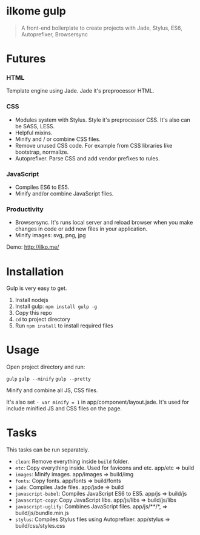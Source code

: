 # ilkome gulp
> A front-end boilerplate to create projects with Jade, Stylus, ES6, Autoprefixer, Browsersync


# Futures
### HTML
Template engine using Jade. Jade it's preprocessor HTML.

### CSS
- Modules system with Stylus. Style it's preprocessor CSS. It's also can be SASS, LESS.
- Helpful mixins.
- Minify and / or combine CSS files.
- Remove unused CSS code. For example from CSS libraries like bootstrap, normalize.
- Autoprefixer. Parse CSS and add vendor prefixes to rules.

### JavaScript
- Compiles ES6 to ES5.
- Minify and/or combine JavaScript files.

### Productivity
- Browsersync. It's runs local server and reload browser when you make changes in code or add new files in your application.
- Minify images: svg, png, jpg

Demo: http://ilko.me/



# Installation
Gulp is very easy to get.

1. Install nodejs
5. Install gulp: `npm install gulp -g`
2. Copy this repo
3. `cd` to project directory
4. Run `npm install` to install required files


# Usage
Open project directory and run:

`gulp`
`gulp --minify`
`gulp --pretty`

Minify and combine all JS, CSS files.

It's also set `- var minify = 1` in app/component/layout.jade. It's used for include minified JS and CSS files on the page.


# Tasks
This tasks can be run separately.
- `clean`: Remove everything inside `build` folder.
- `etc`: Copy everything inside. Used for favicons and etc. app/etc => build
- `images`: Minify images. app/images => build/img
- `fonts`: Copy fonts. app/fonts => build/fonts
- `jade`: Compiles Jade files. app/jade => build
- `javascript-babel`: Compiles JavaScript ES6 to ES5. app/js => build/js
- `javascript-copy`: Copy JavaScript libs. app/js/libs => build/js/libs
- `javascript-uglify`: Combines JavaScript files. app/js/**/*,  => build/js/bundle.min.js
- `stylus`: Compiles Stylus files using Autoprefixer. app/stylus => build/css/styles.css
